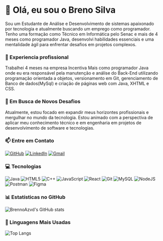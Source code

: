 # 👋 Olá, eu sou o Breno Silva
Sou um Estudante de Análise e Desenvolvimento de sistemas apaixonado por tecnologia e atualmente buscando um emprego como programador. Tenho uma formação como Técnico em Informática pelo Senac e mais de 4 meses como programador Java, desenvolvi habilidades essenciais e uma mentalidade ágil para enfrentar desafios em projetos complexos.

### 💼 Experiencia profissional
Trabalhei 4 meses na empresa Incentiva Mais como programador Java onde eu era responsável pela manutenção e análise do Back-End utilizando programação orientada a objetos,
versionamento em Git, gerenciamento de Banco de dados(MySql) e criação de páginas web com Java, XHTML e CSS.

### 🌱 Em Busca de Novos Desafios
Atualmente, estou focado em expandir meus horizontes profissionais e mergulhar no mundo da tecnologia. Estou animado com a perspectiva de aplicar meu conhecimento técnico e em engenharia em projetos de desenvolvimento de software e tecnologias.

### 📫 Entre em Contato
[![GitHub](https://img.shields.io/badge/GitHub-100000?style=for-the-badge&logo=github&logoColor=white)](https://github.com/breniru) 
[![LinkedIn](https://img.shields.io/badge/LinkedIn-0077B5?style=for-the-badge&logo=linkedin&logoColor=white)](https://www.linkedin.com/in/brenosilvasantos/)
[![Gmail](https://img.shields.io/badge/Gmail-FFFFFF?style=for-the-badge&logo=gmail&logoColor=red)](mailto:breno10sp14@gmail.com)

### 💻 Tecnologias
![Java](https://img.shields.io/badge/java-%23ED8B00.svg?style=for-the-badge&logo=openjdk&logoColor=white)
![HTML5](https://img.shields.io/badge/HTML5-E34F26?style=for-the-badge&logo=html5&logoColor=white)
![C++](https://img.shields.io/badge/C%2B%2B-00599C?style=for-the-badge&logo=c%2B%2B&logoColor=white) 
![JavaScript](https://img.shields.io/badge/JavaScript-F7DF1E?style=for-the-badge&logo=javascript&logoColor=black)
![React](https://img.shields.io/badge/React-20232A?style=for-the-badge&logo=react&logoColor=61DAFB)
![Git](https://img.shields.io/badge/GIT-E44C30?style=for-the-badge&logo=git&logoColor=white)
![MySQL](https://img.shields.io/badge/MySQL-00000F?style=for-the-badge&logo=mysql&logoColor=white)
![NodeJS](https://img.shields.io/badge/node.js-6DA55F?style=for-the-badge&logo=node.js&logoColor=white)
![Postman](https://img.shields.io/badge/Postman-FF6C37.svg?style=for-the-badge&logo=Postman&logoColor=white)
![Figma](https://img.shields.io/badge/Figma-696969?style=for-the-badge&logo=figma&logoColor=figma) 

### 📊 Estatísticas no GitHub

![BrennoAzvd's GitHub stats](https://github-readme-stats.vercel.app/api?username=breniru&show_icons=true&theme=dracula)

### 🚀 Linguagens Mais Usadas

![Top Langs](https://github-readme-stats.vercel.app/api/top-langs/?username=breniru&layout=compact)

